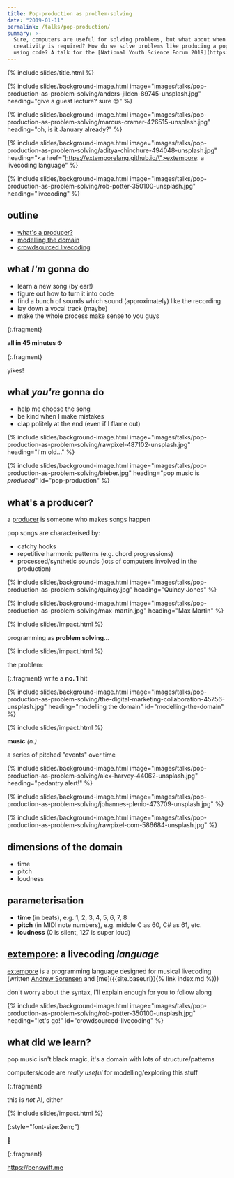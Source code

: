 ```yaml
---
title: Pop-production as problem-solving
date: "2019-01-11"
permalink: /talks/pop-production/
summary: >-
  Sure, computers are useful for solving problems, but what about when
  creativity is required? How do we solve problems like producing a pop song
  using code? A talk for the [National Youth Science Forum 2019](https://www.nysf.edu.au)
---
```


{% include slides/title.html %}

{% include slides/background-image.html
		   image="images/talks/pop-production-as-problem-solving/anders-jilden-89745-unsplash.jpg"
		   heading="give a guest lecture? sure 😊"  %}

{% include slides/background-image.html
		   image="images/talks/pop-production-as-problem-solving/marcus-cramer-426515-unsplash.jpg"
		   heading="oh, is it January already?"  %}

{% include slides/background-image.html
		   image="images/talks/pop-production-as-problem-solving/aditya-chinchure-494048-unsplash.jpg"
		   heading="<a href=\"https://extemporelang.github.io/\">extempore</a>: a
		   livecoding language" %}

{% include slides/background-image.html
		   image="images/talks/pop-production-as-problem-solving/rob-potter-350100-unsplash.jpg"
		   heading="livecoding"  %}

## outline

- [what's a producer?](#pop-production)
- [modelling the domain](#modelling-the-domain)
- [crowdsourced livecoding](#crowdsourced-livecoding)

## what _I'm_ gonna do

- learn a new song (by ear!)
- figure out how to turn it into code
- find a bunch of sounds which sound (approximately) like the recording
- lay down a vocal track (maybe)
- make the whole process make sense to you guys

{:.fragment}

**all in 45 minutes ⏲**

{:.fragment}

yikes!

## what _you're_ gonna do

- help me choose the song
- be kind when I make mistakes
- clap politely at the end (even if I flame out)

{% include slides/background-image.html image="images/talks/pop-production-as-problem-solving/rawpixel-487102-unsplash.jpg" heading="I'm old..." %}

{% include slides/background-image.html
		   image="images/talks/pop-production-as-problem-solving/bieber.jpg"
		   heading="pop music is <em>produced</em>"
		   id="pop-production" %}

## what's a producer?

a
[producer](https://www.recordingconnection.com/reference-library/recording-entrepreneurs/what-does-a-music-producer-do/)
is someone who makes songs happen

pop songs are characterised by:

- catchy hooks
- repetitive harmonic patterns (e.g. chord progressions)
- processed/synthetic sounds (lots of computers involved in the production)

{% include slides/background-image.html
		   image="images/talks/pop-production-as-problem-solving/quincy.jpg"
		   heading="Quincy Jones" %}

{% include slides/background-image.html
		   image="images/talks/pop-production-as-problem-solving/max-martin.jpg"
		   heading="Max Martin" %}

{% include slides/impact.html %}

programming as **problem solving**...

{% include slides/impact.html %}

the problem:

{:.fragment}
write a **no. 1** hit

{% include slides/background-image.html image="images/talks/pop-production-as-problem-solving/the-digital-marketing-collaboration-45756-unsplash.jpg" heading="modelling the domain" id="modelling-the-domain" %}

{% include slides/impact.html %}

**music** _(n.)_

a series of pitched "events" over time

{% include slides/background-image.html
		   image="images/talks/pop-production-as-problem-solving/alex-harvey-44062-unsplash.jpg"
		   heading="pedantry alert!"  %}

{% include slides/background-image.html
		   image="images/talks/pop-production-as-problem-solving/johannes-plenio-473709-unsplash.jpg"  %}

{% include slides/background-image.html
		   image="images/talks/pop-production-as-problem-solving/rawpixel-com-586684-unsplash.jpg"  %}

## dimensions of the domain

- time
- pitch
- loudness

## parameterisation

- **time** (in beats), e.g. 1, 2, 3, 4, 5, 6, 7, 8
- **pitch** (in MIDI note numbers), e.g. middle C as 60, C# as 61, etc.
- **loudness** (0 is silent, 127 is super loud)

## [extempore](https://extemporelang.github.io/): a livecoding _language_

[extempore](https://extemporelang.github.io/) is a programming language designed
for musical livecoding (written [Andrew Sorensen](https://twitter.com/digego)
and [me]({{site.baseurl}}{% link index.md %}))

don't worry about the syntax, I'll explain enough for you to follow along

{% include slides/background-image.html
		   image="images/talks/pop-production-as-problem-solving/rob-potter-350100-unsplash.jpg"
		   heading="let's go!"
		   id="crowdsourced-livecoding" %}

## what did we learn?

pop music isn't black magic, it's a domain with lots of structure/patterns

computers/code are _really useful_ for modelling/exploring this stuff

{:.fragment}

this is _not_ AI, either

{% include slides/impact.html %}

{:style="font-size:2em;"}

🤔

{:.fragment}

<https://benswift.me>
